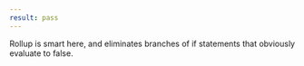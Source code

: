 ```yaml
---
result: pass
---
```


Rollup is smart here, and eliminates branches of if statements that obviously evaluate to false.
